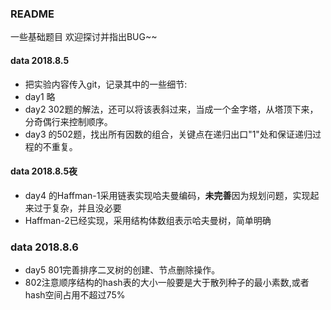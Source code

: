 
### README

一些基础题目
欢迎探讨并指出BUG~~


#### data 2018.8.5

* 把实验内容传入git，记录其中的一些细节:
* day1 略
* day2 302题的解法，还可以将该表斜过来，当成一个金字塔，从塔顶下来，分奇偶行来控制顺序。
* day3 的502题，找出所有因数的组合，关键点在递归出口"1"处和保证递归过程的不重复。

#### data 2018.8.5夜
* day4 的Haffman-1采用链表实现哈夫曼编码，**未完善**因为规划问题，实现起来过于复杂，并且没必要
* Haffman-2已经实现，采用结构体数组表示哈夫曼树，简单明确

### data 2018.8.6
* day5 801完善排序二叉树的创建、节点删除操作。
* 802注意顺序结构的hash表的大小一般要是大于散列种子的最小素数,或者hash空间占用不超过75%
